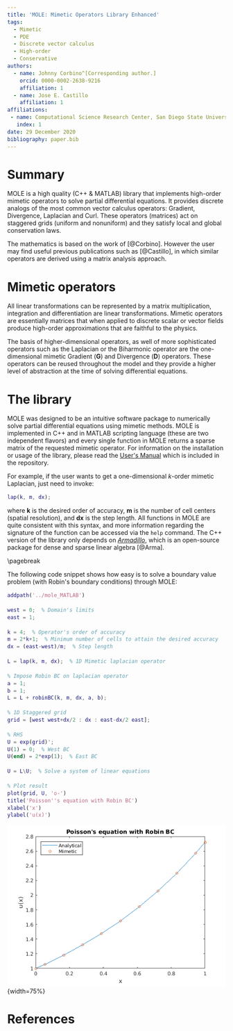```yaml
---
title: 'MOLE: Mimetic Operators Library Enhanced'
tags:
  - Mimetic
  - PDE
  - Discrete vector calculus
  - High-order
  - Conservative
authors:
  - name: Johnny Corbino^[Corresponding author.]
    orcid: 0000-0002-2638-9216
    affiliation: 1
  - name: Jose E. Castillo
    affiliation: 1
affiliations:
 - name: Computational Science Research Center, San Diego State University, 5500 Campanile Dr, San Diego, California, 92182.
   index: 1
date: 29 December 2020
bibliography: paper.bib
---
```


# Summary

MOLE is a high quality (C++ & MATLAB) library that implements high-order mimetic operators to solve partial differential equations. It provides discrete analogs of the most common vector calculus operators: Gradient, Divergence, Laplacian and Curl. These operators (matrices) act on staggered grids (uniform and nonuniform) and they satisfy local and global conservation laws.

The mathematics is based on the work of [@Corbino]. However the user may find useful previous publications such as [@Castillo], in which similar operators are derived using a matrix analysis approach.

# Mimetic operators

All linear transformations can be represented by a matrix multiplication, integration and differentiation are linear transformations. Mimetic operators are essentially matrices that when applied to discrete scalar or vector fields produce high-order approximations that are faithful to the physics.

The basis of higher-dimensional operators, as well of more sophisticated operators such as the Laplacian or the Biharmonic operator are the one-dimensional mimetic Gradient (**G**) and Divergence (**D**) operators. These operators can be reused throughout the model and they provide a higher level of abstraction at the time of solving differential equations.

# The library

MOLE was designed to be an intuitive software package to numerically solve partial differential equations using mimetic methods. MOLE is implemented in C++ and in MATLAB scripting language (these are two independent flavors) and every single function in MOLE returns a sparse matrix of the requested mimetic operator. For information on the installation or usage of the library, please read the [User's Manual](https://github.com/jcorbino/mole/blob/master/MOLE%20User's%20Manual%20(MATLAB%20version).pdf) which is included in the repository.

For example, if the user wants to get a one-dimensional *k*-order mimetic Laplacian, just need to invoke:
```matlab
lap(k, m, dx);
```
where **k** is the desired order of accuracy, **m** is the number of cell centers (spatial resolution), and **dx** is the step length. All functions in MOLE are quite consistent with this syntax, and more information regarding the signature of the function can be accessed via the ```help``` command. The C++ version of the library only depends on [*Armadillo*](http://http://arma.sourceforge.net/), which is an open-source package for dense and sparse linear algebra [@Arma].

\pagebreak

The following code snippet shows how easy is to solve a boundary value problem (with Robin's boundary conditions) through MOLE:
```matlab
addpath('../mole_MATLAB')

west = 0;  % Domain's limits
east = 1;

k = 4;  % Operator's order of accuracy
m = 2*k+1;  % Minimum number of cells to attain the desired accuracy
dx = (east-west)/m;  % Step length

L = lap(k, m, dx);  % 1D Mimetic laplacian operator

% Impose Robin BC on laplacian operator
a = 1;
b = 1;
L = L + robinBC(k, m, dx, a, b);

% 1D Staggered grid
grid = [west west+dx/2 : dx : east-dx/2 east];

% RHS
U = exp(grid)';
U(1) = 0;  % West BC
U(end) = 2*exp(1);  % East BC

U = L\U;  % Solve a system of linear equations

% Plot result
plot(grid, U, 'o-')
title('Poisson''s equation with Robin BC')
xlabel('x')
ylabel('u(x)')
```

![Solution to BVP using *m=9* and *k=4*.](fig1.png){width=75%}

# References
